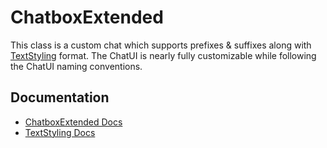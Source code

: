 # ChatboxExtended
This class is a custom chat which supports prefixes & suffixes along with [TextStyling](https://github.com/dev-syn/RBX-TextStyling) format. The ChatUI is nearly fully customizable while following the ChatUI naming conventions.
## Documentation
- [ChatboxExtended Docs](/api)
- [TextStyling Docs](https://dev-syn.github.io/RBX-TextStyling/api/TextStyling/)